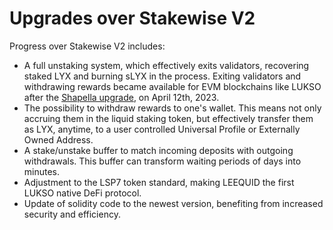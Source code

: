 # Upgrades over Stakewise V2

&#x20;Progress over Stakewise V2 includes:

* A full unstaking system, which effectively exits validators, recovering staked LYX and burning sLYX in the process. Exiting validators and withdrawing rewards became available for EVM blockchains like LUKSO after the [Shapella upgrade](https://blog.ethereum.org/2023/03/28/shapella-mainnet-announcement), on April 12th, 2023.
* The possibility to withdraw rewards to one's wallet. This means not only accruing them in the liquid staking token, but effectively transfer them as LYX, anytime, to a user controlled Universal Profile or Externally Owned Address.
* A stake/unstake buffer to match incoming deposits with outgoing withdrawals. This buffer can transform waiting periods of days into minutes.&#x20;
* Adjustment to the LSP7 token standard, making LEEQUID the first LUKSO native DeFi protocol.
* Update of solidity code to the newest version, benefiting from increased security and efficiency.&#x20;

